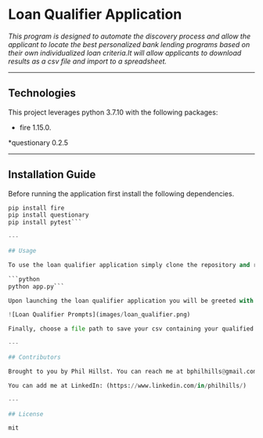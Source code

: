 # Loan Qualifier Application

*This program is designed to automate the discovery process and allow the applicant to locate the best personalized bank lending programs based on their own individualized loan criteria.It will allow applicants to download results as a csv file and import to a spreadsheet.*

---

## Technologies

This project leverages python 3.7.10 with the following packages:

* fire 1.15.0.

*questionary 0.2.5

---

## Installation Guide

Before running the application first install the following dependencies.

```python
pip install fire
pip install questionary
pip install pytest```

---

## Usage

To use the loan qualifier application simply clone the repository and run the **app.py** with:

```python
python app.py```

Upon launching the loan qualifier application you will be greeted with the following prompts.

![Loan Qualifier Prompts](images/loan_qualifier.png)

Finally, choose a file path to save your csv containing your qualified loans and enter when prompted.

---

## Contributors

Brought to you by Phil Hillst. You can reach me at bphilhills@gmail.com

You can add me at LinkedIn: (https://www.linkedin.com/in/philhills/)

---

## License

mit
